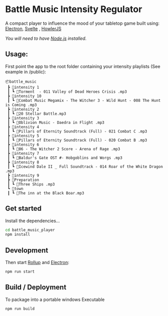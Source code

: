# Battle Music Intensity Regulator

A compact player to influence the mood of your tabletop game built using:
[Electron](https://www.electronjs.org/),
[Svelte](https://svelte.technology) ,
[HowlerJS](https://howlerjs.com/)

*You will need to have [Node.js](https://nodejs.org) installed.*

## Usage:
First point the app to the root folder containing your intensity playlists (See example in /public):
```
📦battle_music
 ┣ 📂intensity 1
 ┃ ┗ 📜Torment  - 011 Valley of Dead Heroes Crisis .mp3
 ┣ 📂intensity 10
 ┃ ┗ 📜Combat Music Megamix - The Witcher 3 - Wild Hunt - 008 The Hunt is Coming .mp3
 ┣ 📂intensity 2
 ┃ ┗ 📜20 Stellar Battle.mp3
 ┣ 📂intensity 3
 ┃ ┗ 📜Oblivion Music - Daedra in Flight .mp3
 ┣ 📂intensity 4
 ┃ ┗ 📜Pillars of Eternity Soundtrack (Full) - 021 Combat C .mp3
 ┣ 📂intensity 5
 ┃ ┗ 📜Pillars of Eternity Soundtrack (Full) - 020 Combat B .mp3
 ┣ 📂intensity 6
 ┃ ┗ 📜06 - The Witcher 2 Score - Arena of Rage .mp3
 ┣ 📂intensity 7
 ┃ ┗ 📜Baldur's Gate OST #- Hobgoblins and Worgs .mp3
 ┣ 📂intensity 8
 ┃ ┗ 📜Icewind Dale II _ Full Soundtrack - 014 Roar of the White Dragon .mp3
 ┣ 📂intensity 9
 ┣ 📂Preparation
 ┃ ┗ 📜Three Ships .mp3
 ┗ 📂town
 ┃ ┗ 📜The inn at the Black Boar.mp3
```

## Get started

Install the dependencies...

```bash
cd battle_music_player
npm install
```
## Development

Then start [Rollup](https://rollupjs.org) and [Electron](https://www.electronjs.org/):

```bash
npm run start
```

## Build / Deployment

To package into a portable windows Executable

```bash
npm run build
```
